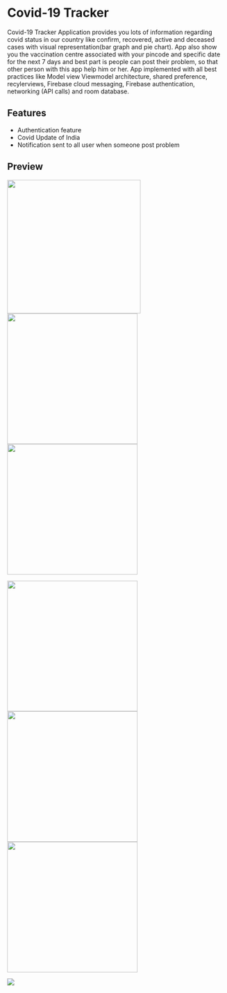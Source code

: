 # Covid-19 Tracker
Covid-19 Tracker Application provides you lots of information regarding covid status in our country like confirm, recovered, active and deceased cases with visual representation(bar graph and pie chart). App also show you the vaccination centre associated with your pincode and specific date for the next 7 days and best part is people can post their problem, so that other person with this app help him or her. App implemented with all best practices like Model view Viewmodel architecture, shared preference, recylerviews, Firebase cloud messaging, Firebase authentication, networking (API calls) and room database.

## Features
* Authentication feature
* Covid Update of India
* Notification sent to all user when someone post problem

## Preview
<img src="https://user-images.githubusercontent.com/64690177/129514571-255a36d6-70dc-46bc-b590-d18b92021e43.png" width="307"/> <img src="https://user-images.githubusercontent.com/64690177/129514562-200358d9-6282-4d49-914e-6b7d04f292d5.png" width="300"/> <img src="https://user-images.githubusercontent.com/64690177/129514554-2b9b737d-b615-4c9a-a67f-2bb99be032b1.png" width="300"/>

<img src="https://user-images.githubusercontent.com/64690177/129514533-5fed601d-f4f5-4fd6-b389-3cbbe388690c.png" width="300"/> <img src="https://user-images.githubusercontent.com/64690177/129514540-a6dd650e-6b2a-4d12-a541-90479ac13f68.png" width="300"/> <img src="https://user-images.githubusercontent.com/64690177/129514549-086c59b5-2621-4187-ae7c-db08a2c72633.png" width="300"/> 

<img src="https://user-images.githubusercontent.com/64690177/129516019-cd68de7d-80ca-44f9-8297-6a0f400aaf70.png"/>
